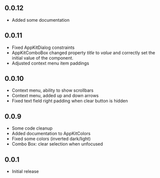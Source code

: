 ## 0.0.12

 * Added some documentation

## 0.0.11

 * Fixed AppKitDialog constraints
 * AppKitComboBox changed property *title* to *value* and correctly set the initial value of the component.
 * Adjusted context menu item paddings

## 0.0.10

 * Context menu, ability to show scrollbars
 * Context menu, added up and down arrows
 * Fixed text field right padding when clear button is hidden

## 0.0.9

 * Some code cleanup
 * Added documentation to AppKitColors
 * Fixed some colors (inverted dark/light)
 * Combo Box: clear selection when unfocused

## 0.0.1

* Initial release
